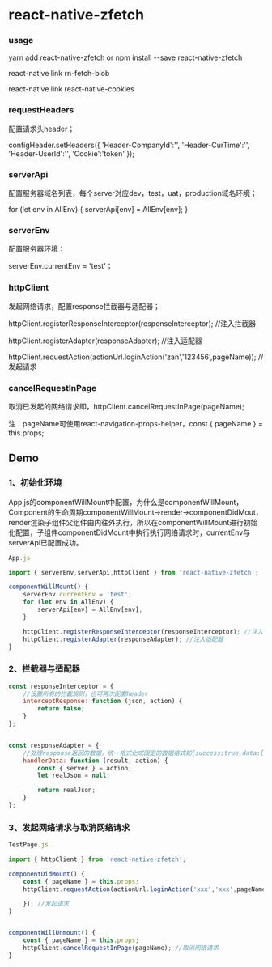 # react-native-zfetch


### usage

yarn add react-native-zfetch or npm install --save react-native-zfetch

react-native link rn-fetch-blob

react-native link react-native-cookies


### requestHeaders

配置请求头header；

configHeader.setHeaders({
    'Header-CompanyId':'',
    'Header-CurTime':'',
    'Header-UserId':'',
    'Cookie':'token'
});

### serverApi

配置服务器域名列表，每个server对应dev，test，uat，production域名环境；

for (let env in AllEnv) {
  serverApi[env] = AllEnv[env];
}

### serverEnv

配置服务器环境；

serverEnv.currentEnv = 'test'；

### httpClient

发起网络请求，配置response拦截器与适配器；

httpClient.registerResponseInterceptor(responseInterceptor); //注入拦截器

httpClient.registerAdapter(responseAdapter); //注入适配器

httpClient.requestAction(actionUrl.loginAction('zan','123456',pageName)); //发起请求

### cancelRequestInPage

取消已发起的网络请求即，httpClient.cancelRequestInPage(pageName);

注：pageName可使用react-navigation-props-helper，const { pageName } = this.props;



## Demo
### 1、初始化环境

App.js的componentWillMount中配置，为什么是componentWillMount，Component的生命周期componentWillMount->render->componentDidMout，render渲染子组件父组件由内往外执行，所以在componentWillMount进行初始化配置，子组件componentDidMount中执行执行网络请求时，currentEnv与serverApi已配置成功。

```javascript
App.js 

import { serverEnv,serverApi,httpClient } from 'react-native-zfetch';

componentWillMount() {
    serverEnv.currentEnv = 'test';
    for (let env in AllEnv) {
        serverApi[env] = AllEnv[env];
    }

    httpClient.registerResponseInterceptor(responseInterceptor); //注入拦截器
    httpClient.registerAdapter(responseAdapter); //注入适配器
}
```

### 2、拦截器与适配器

```javascript
const responseInterceptor = {
    //设置所有的拦截规则，也可再次配置header
    interceptResponse: function (json, action) {
        return false;
    }
};


const responseAdapter = {
    //处理response返回的数据，统一格式化成固定的数据格式如{success:true,data:[],message:'成功'}
    handlerData: function (result, action) {
        const { server } = action;
        let realJson = null;

        return realJson;
    }
};
```

### 3、发起网络请求与取消网络请求

```javascript
TestPage.js

import { httpClient } from 'react-native-zfetch';

componentDidMount() {
    const { pageName } = this.props;
    httpClient.requestAction(actionUrl.loginAction('xxx','xxx',pageName), (data) => {

    }); //发起请求
}


componentWillUnmount() {
    const { pageName } = this.props;
    httpClient.cancelRequestInPage(pageName); //取消网络请求
}
```
